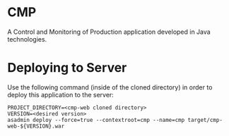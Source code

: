 # CMP
A Control and Monitoring of Production application developed in Java technologies.

# Deploying to Server

Use the following command (inside of the cloned directory) in order to deploy this application to the server:

	PROJECT_DIRECTORY=<cmp-web cloned directory>
	VERSION=<desired version>
	asadmin deploy --force=true --contextroot=cmp --name=cmp target/cmp-web-${VERSION}.war